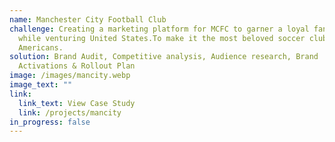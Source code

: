 ```yaml
---
name: Manchester City Football Club
challenge: Creating a marketing platform for MCFC to garner a loyal fanbase
  while venturing United States.To make it the most beloved soccer club among
  Americans.
solution: Brand Audit, Competitive analysis, Audience research, Brand
  Activations & Rollout Plan
image: /images/mancity.webp
image_text: ""
link:
  link_text: View Case Study
  link: /projects/mancity
in_progress: false
---
```

